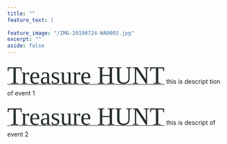 ```yaml
---
title: ""
feature_text: |
  
feature_image: "/IMG-20190724-WA0003.jpg"
excerpt: ""
aside: false
---
```



[<span style="font-family:Papyrus; font-size:4em;color:#242e2b;">Treasure HUNT</span>](/event2 "A link")
this is descript tion of event 1


[<span style="font-family:Papyrus; font-size:4em;color:#242e2b;">Treasure HUNT</span>](/event2 "A link")
this is descript of event 2

